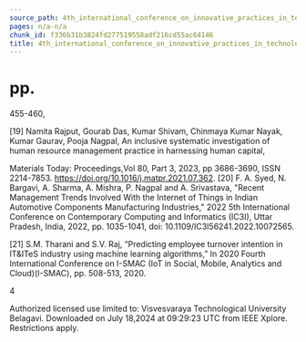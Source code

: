 ```yaml
---
source_path: 4th_international_conference_on_innovative_practices_in_technology_and_managemen.md
pages: n/a-n/a
chunk_id: f336b31b3824fd277519558adf216cd55ac64146
title: 4th_international_conference_on_innovative_practices_in_technology_and_managemen
---
```

# pp.

455-460,

[19] Namita Rajput, Gourab Das, Kumar Shivam, Chinmaya Kumar Nayak, Kumar Gaurav, Pooja Nagpal, An inclusive systematic investigation of human resource management practice in harnessing human capital,

Materials Today: Proceedings,Vol 80, Part 3, 2023, pp 3686-3690, ISSN 2214-7853. https://doi.org/10.1016/j.matpr.2021.07.362. [20] F. A. Syed, N. Bargavi, A. Sharma, A. Mishra, P. Nagpal and A. Srivastava, "Recent Management Trends Involved With the Internet of Things in Indian Automotive Components Manufacturing Industries," 2022 5th International Conference on Contemporary Computing and Informatics (IC3I), Uttar Pradesh, India, 2022, pp. 1035-1041, doi: 10.1109/IC3I56241.2022.10072565.

[21] S.M. Tharani and S.V. Raj, “Predicting employee turnover intention in IT&ITeS industry using machine learning algorithms,” In 2020 Fourth International Conference on I-SMAC (IoT in Social, Mobile, Analytics and Cloud)(I-SMAC), pp. 508-513, 2020.

4

Authorized licensed use limited to: Visvesvaraya Technological University Belagavi. Downloaded on July 18,2024 at 09:29:23 UTC from IEEE Xplore. Restrictions apply.
